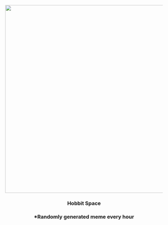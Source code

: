 <p align="center">
        <img src="https://i.redd.it/eg0nr4xin4d91.jpg" width="600" height="600">
        </p>
        <h3 align="center">Hobbit Space</h3>
        <h3 align="center">*Randomly generated meme every hour</h3>
    